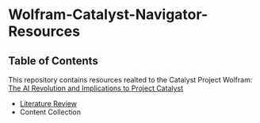 # Wolfram-Catalyst-Navigator-Resources
## Table of Contents
This repository contains resources realted to the Catalyst Project Wolfram: [The AI Revolution and Implications to Project Catalyst](https://projectcatalyst.io/funds/10/catalyst-systems-improvements/wolfram-the-ai-revolution-and-implications-to-project-catalyst)

- [Literature Review](https://github.com/WolframBlockchainLabs/Wolfram-Catalyst-Navigator-Resources/blob/main/Catalyst%20LLM%20Literature%20Review%20V2.pdf)
- Content Collection
